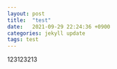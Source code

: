 ```yaml
---
layout: post
title:  "test"
date:   2021-09-29 22:24:36 +0900
categories: jekyll update
tags: test
---
```


123123213